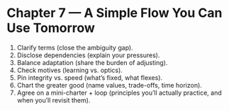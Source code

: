 # Chapter 7 — A Simple Flow You Can Use Tomorrow

1. Clarify terms (close the ambiguity gap).
2. Disclose dependencies (explain your pressures).
3. Balance adaptation (share the burden of adjusting).
4. Check motives (learning vs. optics).
5. Pin integrity vs. speed (what’s fixed, what flexes).
6. Chart the greater good (name values, trade-offs, time horizon).
7. Agree on a mini-charter + loop (principles you’ll actually practice, and when you’ll revisit them).
